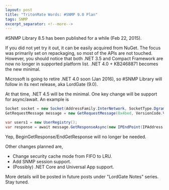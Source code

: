 ```yaml
---
layout: post
title: "TritonMate Words: #SNMP 9.0 Plan"
tags: SNMP
excerpt_separator: <!--more-->
---
```

#SNMP Library 8.5 has been published for a while (Feb 22, 2015).

If you did not yet try it out, it can be easily acquired from NuGet. The focus was primarily set on repackaging, so most of the APIs are not touched. However, you should notice that both .NET 3.5 and Compact Framework are now no longer in supported platform list. .NET 4.0 + KB2468871 becomes the new minimal.
<!--more-->

Microsoft is going to retire .NET 4.0 soon (Jan 2016), so #SNMP Library will follow in its next release, aka LordGate (9.0).

At that time, .NET 4.5 will be the minimal. One key change will be support for async/await. An example is

``` csharp
Socket socket = new Socket(AddressFamily.InterNetwork, SocketType.Dgram, ProtocolType.Udp);
GetRequestMessage message = new GetRequestMessage(0x4bed, VersionCode.V2, new OctetString("public"), new List<Variable> { new Variable(new ObjectIdentifier("1.3.6.1.2.1.1.1.0")) });

var users1 = new UserRegistry();
var response = await message.GetResponseAsync(new IPEndPoint(IPAddress.Loopback, 16100), users1, socket);
```

Yep, BeginGetResponse/EndGetResponse will no longer be needed.

Other changes planned are,

* Change security cache mode from FIFO to LRU.
* Add SNMP session support.
* (Possibly) .NET Core and Universal App support.

More details will be posted in future posts under "LordGate Notes" series. Stay tuned.
